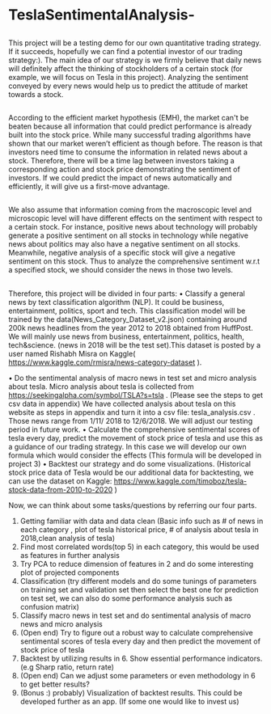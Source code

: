 # TeslaSentimentalAnalysis-

##
This project will be a testing demo for our own quantitative trading strategy. If it succeeds,
hopefully we can find a potential investor of our trading strategy:).
The main idea of our strategy is we firmly believe that daily news will definitely affect the
thinking of stockholders of a certain stock (for example, we will focus on Tesla in this project).
Analyzing the sentiment conveyed by every news would help us to predict the attitude of market
towards a stock.
##
According to the efficient market hypothesis (EMH), the market can't be beaten because all
information that could predict performance is already built into the stock price. While many
successful trading algorithms have shown that our market weren’t efficient as though before.
The reason is that investors need time to consume the information in related news about a stock.
Therefore, there will be a time lag between investors taking a corresponding action and stock
price demonstrating the sentiment of investors. If we could predict the impact of news
automatically and efficiently, it will give us a first-move advantage.

##
We also assume that information coming from the macroscopic level and microscopic level will
have different effects on the sentiment with respect to a certain stock. For instance, positive news
about technology will probably generate a positive sentiment on all stocks in technology while
negative news about politics may also have a negative sentiment on all stocks. Meanwhile,
negative analysis of a specific stock will give a negative sentiment on this stock. Thus to analyze
the comprehensive sentiment w.r.t a specified stock, we should consider the news in those two
levels.
##
Therefore, this project will be divided in four parts:
• Classify a general news by text classification algorithm (NLP). It could be business,
entertainment, politics, sport and tech. This classification model will be trained by the
data(News_Category_Dataset_v2.json) containing around 200k news headlines from the
year 2012 to 2018 obtained from HuffPost. We will mainly use news from business,
entertainment, politics, health, tech&science. (news in 2018 will be the test set).This
dataset is posted by a user named Rishabh Misra on
Kaggle( https://www.kaggle.com/rmisra/news-category-dataset ).

• Do the sentimental analysis of macro news in test set and micro analysis about tesla.
Micro analysis about tesla is collected from
https://seekingalpha.com/symbol/TSLA?s=tsla . (Please see the steps to get csv data in
appendix) We have collected analysis about tesla on this website as steps in appendix and
turn it into a csv file: tesla_analysis.csv . Those news range from 1/11/ 2018 to
12/6/2018. We will adjust our testing period in future work.
• Calculate the comprehensive sentimental scores of tesla every day, predict the movement
of stock price of tesla and use this as a guidance of our trading strategy. In this case we
will develop our own formula which would consider the effects (This formula will be
developed in project 3)
• Backtest our strategy and do some visualizations. (Historical stock price data of Tesla
would be our additional data for backtesting, we can use the dataset on Kaggle:
https://www.kaggle.com/timoboz/tesla-stock-data-from-2010-to-2020 )

Now, we can think about some tasks/questions by referring our four parts.
1. Getting familiar with data and data clean (Basic info such as # of news in each category ,
plot of tesla historical price, # of analysis about tesla in 2018,clean analysis of tesla)
2. Find most correlated words(top 5) in each category, this would be used as features in
further analysis
3. Try PCA to reduce dimension of features in 2 and do some interesting plot of projected
components
4. Classification (try different models and do some tunings of parameters on training set and
validation set then select the best one for prediction on test set, we can also do some
performance analysis such as confusion matrix)
5. Classify macro news in test set and do sentimental analysis of macro news and micro
analysis
6. (Open end) Try to figure out a robust way to calculate
comprehensive sentimental scores of tesla every day and then predict the movement of
stock price of tesla
7. Backtest by utilizing results in 6. Show essential performance indicators. (e.g Sharp ratio,
return rate)
8. (Open end) Can we adjust some parameters or even methodology in 6 to get better
results?
9. (Bonus :) probably) Visualization of backtest results. This could be developed further as
an app. (If some one would like to invest us)
